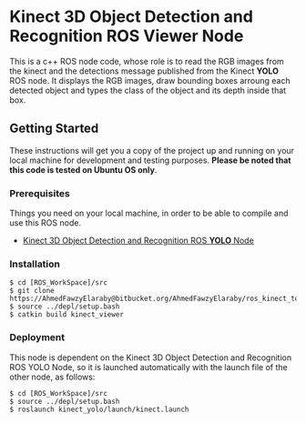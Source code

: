 # Kinect 3D Object Detection and Recognition ROS Viewer Node
This is a c++ ROS node code, whose role is to read the RGB images from the kinect and the detections message published  from the Kinect **YOLO** ROS node. It displays the RGB images, draw bounding boxes arroung each detected object and types the class of the object and its depth inside that box.
## Getting Started
These instructions will get you a copy of the project up and running on your local machine for development and testing purposes. **Please be noted that this code is tested on Ubuntu OS only**.
### Prerequisites
Things you need on your local machine, in order to be able to compile and use this ROS node.

- [Kinect 3D Object Detection and Recognition ROS **YOLO** Node](https://AhmedFawzyElaraby@bitbucket.org/AhmedFawzyElaraby/ros_kinect_to_yolo_node.git)
### Installation
```
$ cd [ROS_WorkSpace]/src
$ git clone https://AhmedFawzyElaraby@bitbucket.org/AhmedFawzyElaraby/ros_kinect_to_yolo_node.git
$ source ../depl/setup.bash
$ catkin build kinect_viewer
```
### Deployment
This node is dependent on the Kinect 3D Object Detection and Recognition ROS YOLO Node, so it is launched automatically with the launch file of the other node, as follows:
```
$ cd [ROS_WorkSpace]/src
$ source ../depl/setup.bash
$ roslaunch kinect_yolo/launch/kinect.launch
```